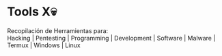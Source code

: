 # Tools X💀
Recopilación de Herramientas para: <br>
Hacking | Pentesting | Programming | Development | Software | Malware | Termux | Windows | Linux
